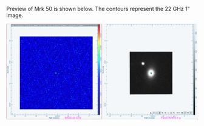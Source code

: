 Preview of Mrk 50 is shown below. The contours represent the 22 GHz 1" image. 

![Mrk50.png](Mrk50.png "Mrk50")

